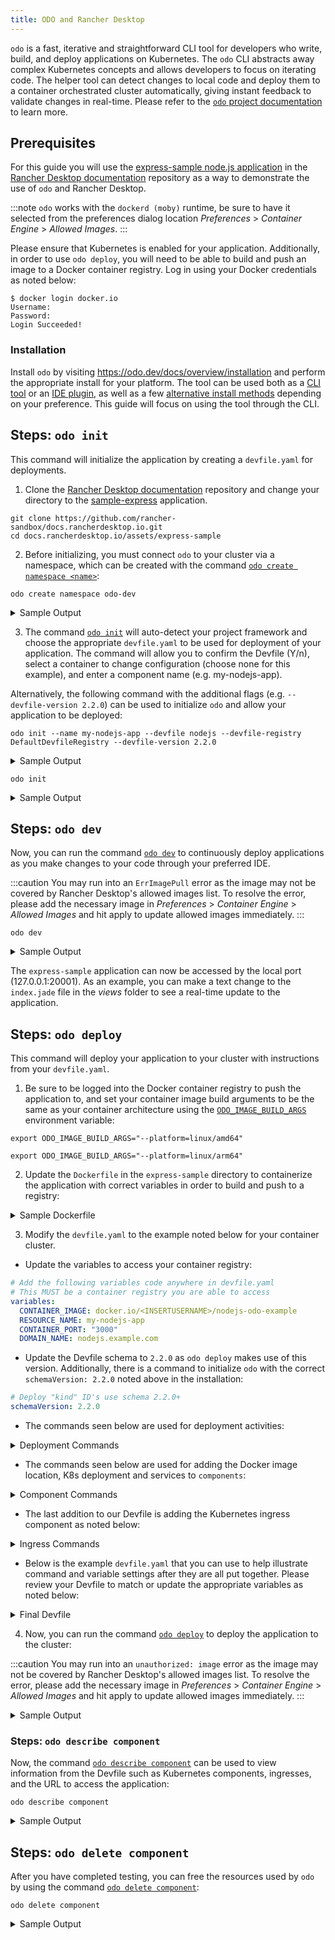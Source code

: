 ```yaml
---
title: ODO and Rancher Desktop
---
```


`odo` is a fast, iterative and straightforward CLI tool for developers who write, build, and deploy applications on Kubernetes. The `odo` CLI abstracts away complex Kubernetes concepts and allows developers to focus on iterating code. The helper tool can detect changes to local code and deploy them to a container orchestrated cluster automatically, giving instant feedback to validate changes in real-time. Please refer to the [`odo` project documentation](https://odo.dev/docs/introduction) to learn more.

## Prerequisites

For this guide you will use the [express-sample node.js application](https://github.com/rancher-sandbox/docs.rancherdesktop.io/tree/main/assets/express-sample) in the [Rancher Desktop documentation](https://github.com/rancher-sandbox/docs.rancherdesktop.io) repository as a way to demonstrate the use of `odo` and Rancher Desktop.

:::note
`odo` works with the `dockerd (moby)` runtime, be sure to have it selected from the preferences dialog location *Preferences* > *Container Engine* > *Allowed Images*.
:::

Please ensure that Kubernetes is enabled for your application. Additionally, in order to use `odo deploy`, you will need to be able to build and push an image to a Docker container registry. Log in using your Docker credentials as noted below:

```shell
$ docker login docker.io
Username:
Password:
Login Succeeded!
```

### Installation

Install `odo` by visiting https://odo.dev/docs/overview/installation and perform the appropriate install for your platform. The tool can be used both as a [CLI tool](https://odo.dev/docs/overview/installation#cli-installation) or an [IDE plugin](https://odo.dev/docs/overview/installation#ide-installation), as well as a few [alternative install methods](https://odo.dev/docs/overview/installation#alternative-installation-methods) depending on your preference. This guide will focus on using the tool through the CLI.

## Steps: `odo init`

This command will initialize the application by creating a `devfile.yaml` for deployments.

1. Clone the [Rancher Desktop documentation](https://github.com/rancher-sandbox/docs.rancherdesktop.io) repository and change your directory to the [sample-express](https://github.com/rancher-sandbox/docs.rancherdesktop.io/tree/main/assets/express-sample) application.

```shell
git clone https://github.com/rancher-sandbox/docs.rancherdesktop.io.git
cd docs.rancherdesktop.io/assets/express-sample
```

2. Before initializing, you must connect `odo` to your cluster via a namespace, which can be created with the command [`odo create namespace <name>`](https://odo.dev/docs/command-reference/create-namespace):

```shell
odo create namespace odo-dev
```

<details>
<summary>Sample Output</summary>

```shell
$ odo create namespace odo-dev
 ✓  Creating the namespace "odo-dev" [5ms]
 ✓  Namespace "odo-dev" is ready for use
 ✓  New namespace created and now using namespace: odo-dev
```

</details>

3. The command [`odo init`](https://odo.dev/docs/command-reference/init) will auto-detect your project framework and choose the appropriate `devfile.yaml` to be used for deployment of your application. The command will allow you to confirm the Devfile (Y/n), select a container to change configuration (choose none for this example), and enter a component name (e.g. my-nodejs-app).

  Alternatively, the following command with the additional flags (e.g. `--devfile-version 2.2.0`) can be used to initialize `odo` and allow your application to be deployed:

```shell
odo init --name my-nodejs-app --devfile nodejs --devfile-registry DefaultDevfileRegistry --devfile-version 2.2.0
```

<details>
<summary>Sample Output</summary>

```shell
  __
 /  \__     Initializing a new component
 \__/  \    
 /  \__/    odo version: v3.13.0
 \__/

 ✓  Downloading devfile "nodejs:2.2.0" from registry "DefaultDevfileRegistry" [1s]

Your new component 'my-nodejs-app' is ready in the current directory.
To start editing your component, use 'odo dev' and open this folder in your favorite IDE.
Changes will be directly reflected on the cluster.
```

</details>

```shell
odo init
```

<details>
<summary>Sample Output</summary>

```shell
$ odo init
  __
 /  \__     Initializing a new component
 \__/  \    Files: Source code detected, a Devfile will be determined based upon source code autodetection
 /  \__/    odo version: v3.13.0
 \__/

Interactive mode enabled, please answer the following questions:
 ✓  Determining a Devfile for the current directory [910ms]
Based on the files in the current directory odo detected
Language: JavaScript
Project type: Node.js
Application ports: 3000
The devfile "nodejs:2.1.1" from the registry "DefaultDevfileRegistry" will be downloaded.
? Is this correct? Yes
 ✓  Downloading devfile "nodejs:2.1.1" from registry "DefaultDevfileRegistry" [933ms]

↪ Container Configuration "runtime":
  OPEN PORTS:
    - 3000
    - 5858
  ENVIRONMENT VARIABLES:
    - DEBUG_PORT = 5858

? Select container for which you want to change configuration? NONE - configuration is correct
? Enter component name: my-nodejs-app

You can automate this command by executing:
   odo init --name my-nodejs-app --devfile nodejs --devfile-registry DefaultDevfileRegistry --devfile-version 2.1.1

Your new component 'my-nodejs-app' is ready in the current directory.
To start editing your component, use 'odo dev' and open this folder in your favorite IDE.
Changes will be directly reflected on the cluster.
```

</details>

## Steps: `odo dev`

Now, you can run the command [`odo dev`](https://odo.dev/docs/command-reference/dev) to continuously deploy applications as you make changes to your code through your preferred IDE.

:::caution
You may run into an `ErrImagePull` error as the image may not be covered by Rancher Desktop's allowed images list. To resolve the error, please add the necessary image in *Preferences* > *Container Engine* > *Allowed Images* and hit apply to update allowed images immediately.
:::

```shell
odo dev
```

<details>
<summary>Sample Output</summary>

```shell
$ odo dev
  __
 /  \__     Developing using the "my-nodejs-app" Devfile
 \__/  \    Namespace: odo-dev
 /  \__/    odo version: v3.13.0
 \__/

↪ Running on the cluster in Dev mode
I0728 13:50:53.115137   92567 starterserver.go:123] API Server started at localhost:20000/api/v1
 •  Waiting for Kubernetes resources  ...
 ⚠  Pod is Pending
 ✓  Pod is Running
 ✓  Syncing files into the container [306ms]
 ✓  Building your application in container (command: install) [3s]
 •  Executing the application (command: run)  ...
 ✓  Waiting for the application to be ready [1s]
 -  Forwarding from 127.0.0.1:20001 -> 3000


↪ Dev mode
 Status:
 Watching for changes in the current directory /Users/docs.rancherdesktop.io/assets/express-sample

 Keyboard Commands:
[Ctrl+c] - Exit and delete resources from the cluster
     [p] - Manually apply local changes to the application on the cluster
```

</details>

The `express-sample` application can now be accessed by the local port (127.0.0.1:20001). As an example, you can make a text change to the `index.jade` file in the *views* folder to see a real-time update to the application.

## Steps: `odo deploy`

This command will deploy your application to your cluster with instructions from your `devfile.yaml`.

1. Be sure to be logged into the Docker container registry to push the application to, and set your container image build arguments to be the same as your container architecture using the [`ODO_IMAGE_BUILD_ARGS`](https://odo.dev/docs/overview/configure/#environment-variables-controlling-odo-behavior:~:text=ODO_IMAGE_BUILD_ARGS) environment variable:

<Tabs>
<TabItem value="AMD64">

```shell
export ODO_IMAGE_BUILD_ARGS="--platform=linux/amd64"
```

</TabItem>
<TabItem value="ARM">

```shell
export ODO_IMAGE_BUILD_ARGS="--platform=linux/arm64"
```

</TabItem>
</Tabs>

2. Update the `Dockerfile` in the `express-sample` directory to containerize the application with correct variables in order to build and push to a registry:

<details>
<summary>Sample Dockerfile</summary>

```shell
# Install the app dependencies in a full SLE Node image
FROM registry.suse.com/bci/nodejs:16

# Copy package.json and package-lock.json
COPY package*.json ./

# Install app dependencies
RUN npm install --production

# Install app dependencies
COPY . /opt/app-root/src

ENV NODE_ENV production
ENV PORT 3000

CMD ["npm", "start"]
```

</details>

3. Modify the `devfile.yaml` to the example noted below for your container cluster.

* Update the variables to access your container registry:

```yaml
# Add the following variables code anywhere in devfile.yaml
# This MUST be a container registry you are able to access
variables:
  CONTAINER_IMAGE: docker.io/<INSERTUSERNAME>/nodejs-odo-example
  RESOURCE_NAME: my-nodejs-app
  CONTAINER_PORT: "3000"
  DOMAIN_NAME: nodejs.example.com
```

* Update the Devfile schema to `2.2.0` as `odo deploy` makes use of this version. Additionally, there is a command to initialize `odo` with the correct `schemaVersion: 2.2.0` noted above in the installation:

```yaml
# Deploy "kind" ID's use schema 2.2.0+
schemaVersion: 2.2.0
```

* The commands seen below are used for deployment activities:

<details>
<summary>Deployment Commands</summary>

```yaml
# This is the main "composite" command that will run all below commands
commands:
- id: deploy
  composite:
    commands:
    - build-image
    - k8s-deployment
    - k8s-service
    - k8s-url
    group:
      isDefault: true
      kind: deploy

# Below are the commands and their respective components that they are "linked" to deploy
- id: build-image
  apply:
    component: outerloop-build
- id: k8s-deployment
  apply:
    component: outerloop-deployment
- id: k8s-service
  apply:
    component: outerloop-service
- id: k8s-url
  apply:
    component: outerloop-url
```

</details>

* The commands seen below are used for adding the Docker image location, K8s deployment and services to `components`:

<details>
<summary>Component Commands</summary>

```yaml
# This will build the container image before deployment
- name: outerloop-build
  image:
    dockerfile:
      buildContext: ${PROJECT_SOURCE}
      rootRequired: false
      uri: ./Dockerfile
    imageName: "{{CONTAINER_IMAGE}}"
# This will create a Deployment in order to run your container image across
# the cluster.
- name: outerloop-deployment
  kubernetes:
    inlined: |
      kind: Deployment
      apiVersion: apps/v1
      metadata:
        name: {{RESOURCE_NAME}}
      spec:
        replicas: 1
        selector:
          matchLabels:
            app: {{RESOURCE_NAME}}
        template:
          metadata:
            labels:
              app: {{RESOURCE_NAME}}
          spec:
            containers:
              - name: {{RESOURCE_NAME}}
                image: {{CONTAINER_IMAGE}}
                ports:
                  - name: http
                    containerPort: {{CONTAINER_PORT}}
                    protocol: TCP
                resources:
                  limits:
                    memory: "1024Mi"
                    cpu: "500m"

# This will create a Service so your Deployment is accessible.
# Depending on your cluster, you may modify this code so it's a
# NodePort, ClusterIP or a LoadBalancer service.
- name: outerloop-service
  kubernetes:
    inlined: |
      apiVersion: v1
      kind: Service
      metadata:
        name: {{RESOURCE_NAME}}
      spec:
        ports:
        - name: "{{CONTAINER_PORT}}"
          port: {{CONTAINER_PORT}}
          protocol: TCP
          targetPort: {{CONTAINER_PORT}}
        selector:
          app: {{RESOURCE_NAME}}
        type: NodePort
```

</details>

* The last addition to our Devfile is adding the Kubernetes ingress component as noted below:

<details>
<summary>Ingress Commands</summary>

```yaml
- name: outerloop-url
  kubernetes:
    inlined: |
      apiVersion: networking.k8s.io/v1
      kind: Ingress
      metadata:
        name: {{RESOURCE_NAME}}
      spec:
        rules:
          - host: "{{DOMAIN_NAME}}"
            http:
              paths:
                - path: "/"
                  pathType: Prefix
                  backend:
                    service:
                      name: {{RESOURCE_NAME}}
                      port:
                        number: {{CONTAINER_PORT}}
```

</details>

* Below is the example `devfile.yaml` that you can use to help illustrate command and variable settings after they are all put together. Please review your Devfile to match or update the appropriate variables as noted below:

<details>
<summary>Final Devfile</summary>

```yaml
commands:
- exec:
    commandLine: npm install
    component: runtime
    group:
      isDefault: true
      kind: build
    workingDir: ${PROJECT_SOURCE}
  id: install
- exec:
    commandLine: npm start
    component: runtime
    group:
      isDefault: true
      kind: run
    workingDir: ${PROJECT_SOURCE}
  id: run
- exec:
    commandLine: npm run debug
    component: runtime
    group:
      isDefault: true
      kind: debug
    workingDir: ${PROJECT_SOURCE}
  id: debug
- exec:
    commandLine: npm test
    component: runtime
    group:
      isDefault: true
      kind: test
    workingDir: ${PROJECT_SOURCE}
  id: test
# This is the main "composite" command that will run all below commands
- id: deploy
  composite:
    commands:
    - build-image
    - k8s-deployment
    - k8s-service
    - k8s-url
    group:
      isDefault: true
      kind: deploy
# Below are the commands and their respective components that they are "linked" to deploy
- id: build-image
  apply:
    component: outerloop-build
- id: k8s-deployment
  apply:
    component: outerloop-deployment
- id: k8s-service
  apply:
    component: outerloop-service
- id: k8s-url
  apply:
    component: outerloop-url
components:
- container:
    args:
    - tail
    - -f
    - /dev/null
    endpoints:
    - name: http-node
      targetPort: 3000
    - exposure: none
      name: debug
      targetPort: 5858
    env:
    - name: DEBUG_PORT
      value: "5858"
    image: registry.suse.com/bci/nodejs:16:latest
    memoryLimit: 1024Mi
    mountSources: true
  name: runtime
# This will build the container image before deployment
- name: outerloop-build
  image:
    dockerfile:
      buildContext: ${PROJECT_SOURCE}
      rootRequired: false
      uri: ./Dockerfile
    imageName: "{{CONTAINER_IMAGE}}"
# This will create a Deployment in order to run your container image across
# the cluster.
- name: outerloop-deployment
  kubernetes:
    inlined: |
      kind: Deployment
      apiVersion: apps/v1
      metadata:
        name: {{RESOURCE_NAME}}
      spec:
        replicas: 1
        selector:
          matchLabels:
            app: {{RESOURCE_NAME}}
        template:
          metadata:
            labels:
              app: {{RESOURCE_NAME}}
          spec:
            containers:
              - name: {{RESOURCE_NAME}}
                image: {{CONTAINER_IMAGE}}
                ports:
                  - name: http
                    containerPort: {{CONTAINER_PORT}}
                    protocol: TCP
                resources:
                  limits:
                    memory: "1024Mi"
                    cpu: "500m"

# This will create a Service so your Deployment is accessible.
# Depending on your cluster, you may modify this code so it's a
# NodePort, ClusterIP or a LoadBalancer service.
- name: outerloop-service
  kubernetes:
    inlined: |
      apiVersion: v1
      kind: Service
      metadata:
        name: {{RESOURCE_NAME}}
      spec:
        ports:
        - name: "{{CONTAINER_PORT}}"
          port: {{CONTAINER_PORT}}
          protocol: TCP
          targetPort: {{CONTAINER_PORT}}
        selector:
          app: {{RESOURCE_NAME}}
        type: NodePort
- name: outerloop-url
  kubernetes:
    inlined: |
      apiVersion: networking.k8s.io/v1
      kind: Ingress
      metadata:
        name: {{RESOURCE_NAME}}
      spec:
        rules:
          - host: "{{DOMAIN_NAME}}"
            http:
              paths:
                - path: "/"
                  pathType: Prefix
                  backend:
                    service:
                      name: {{RESOURCE_NAME}}
                      port:
                        number: {{CONTAINER_PORT}}
metadata:
  description: Stack with Node.js 16
  displayName: Node.js Runtime
  icon: https://nodejs.org/static/images/logos/nodejs-new-pantone-black.svg
  language: JavaScript
  name: my-node-app
  projectType: Node.js
  tags:
  - Node.js
  - Express
  - ubi8
  version: 2.1.1
schemaVersion: 2.2.0
starterProjects:
- git:
    remotes:
      origin: https://github.com/odo-devfiles/nodejs-ex.git
  name: nodejs-starter
# Add the following variables code anywhere in devfile.yaml
# This MUST be a container registry you are able to access
variables:
  CONTAINER_IMAGE: docker.io/<INSERTUSERNAME>/node-odo-example
  RESOURCE_NAME: my-node-app
  CONTAINER_PORT: "3000"
  DOMAIN_NAME: node.example.com
  ```

</details>

4. Now, you can run the command [`odo deploy`](https://odo.dev/docs/command-reference/deploy) to deploy the application to the cluster:

:::caution
You may run into an `unauthorized: image` error as the image may not be covered by Rancher Desktop's allowed images list. To resolve the error, please add the necessary image in *Preferences* > *Container Engine* > *Allowed Images* and hit apply to update allowed images immediately.
:::

<details>
<summary>Sample Output</summary>

```shell
$ odo deploy
  __
 /  \__     Running the application in Deploy mode using my-node-app Devfile
 \__/  \    Namespace: odo-dev
 /  \__/    odo version: v3.13.0
 \__/

↪ Building & Pushing Image: docker.io/arjsin/nodejs-odo-example
 •  Building image locally  ...
[+] Building 2.7s (9/9) FINISHED                                                
 => [internal] load build definition from Dockerfile                       0.0s
 => => transferring dockerfile: 405B                                       0.0s
 => [internal] load .dockerignore                                          0.0s
 => => transferring context: 364B                                          0.0s
 => [internal] load metadata for registry.suse.com/bci/nodejs:16           2.2s
 => [1/4] FROM registry.suse.com/bci/nodejs:16@sha256:dda0e616a0fcb3dc589  0.0s
 => [internal] load build context                                          0.0s
 => => transferring context: 5.14kB                                        0.0s
 => CACHED [2/4] COPY package*.json ./                                     0.0s
 => CACHED [3/4] RUN npm install --production                              0.0s
 => [4/4] COPY . /opt/app-root/src                                         0.0s
 => exporting to image                                                     0.4s
 => => exporting layers                                                    0.4s
 => => writing image sha256:c6d3ed7d9fb4736d3c4e95b54054533f79d64d3a01e65  0.0s
 => => naming to docker.io/arjsin/nodejs-odo-example                       0.0s
 ✓  Building image locally [3s]
 •  Pushing image to container registry  ...
Using default tag: latest
The push refers to repository [docker.io/arjsin/nodejs-odo-example]
20658d9b13ba: Pushed 
7b1ee26c3aea: Pushed 
067890bef08d: Pushed 
d08e96dfc7bc: Pushed 
174c0e293bd0: Pushed 
latest: digest: sha256:ca598fc0c5278e8d00cba41e14914f1d3f7a3561bd4a324f2ffcd33b166135ad size: 1368
 ✓  Pushing image to container registry [30s]

↪ Deploying Kubernetes Component: my-node-app
 ✓  Creating resource Deployment/my-node-app 

↪ Deploying Kubernetes Component: my-node-app
 ✓  Creating resource Service/my-node-app 

↪ Deploying Kubernetes Component: my-node-app
 ✓  Creating resource Ingress/my-node-app 

Your Devfile has been successfully deployed
```

</details>

### Steps: `odo describe component`

Now, the command [`odo describe component`](https://odo.dev/docs/command-reference/describe-component) can be used to view information from the Devfile such as Kubernetes components, ingresses, and the URL to access the application:

```shell
odo describe component
```

<details>
<summary>Sample Output</summary>

```shell
$ odo describe component
Name: my-nodejs-app
Display Name: Node.js Runtime
Project Type: Node.js
Language: JavaScript
Version: 2.2.0
Description: Node.js 18 application
Tags: Node.js, Express, ubi8

Running in: None

Supported odo features:
 •  Dev: true
 •  Deploy: false
 •  Debug: true

Commands:
 •  install
      Type: exec
      Group: build
      Command Line: "npm install"
      Component: runtime
      Component Type: container
 •  run
      Type: exec
      Group: run
      Command Line: "npm start"
      Component: runtime
      Component Type: container
 •  debug
      Type: exec
      Group: debug
      Command Line: "npm run debug"
      Component: runtime
      Component Type: container
 •  test
      Type: exec
      Group: test
      Command Line: "npm test"
      Component: runtime
      Component Type: container

Container components:
 •  runtime
    Source Mapping: /projects
```

</details>

## Steps: `odo delete component`

After you have completed testing, you can free the resources used by `odo` by using the command [`odo delete component`](https://odo.dev/docs/command-reference/delete-component):

```shell
odo delete component
```

<details>
<summary>Sample Output</summary>

```shell
$ odo delete component
Searching resources to delete, please wait...
This will delete "my-node-app" from the namespace "odo-dev".
 •  The following resources will get deleted from cluster:
 •  	- Deployment: my-node-app
 •  	- Service: my-node-app
 •  	- Ingress: my-node-app

? Are you sure you want to delete "my-node-app" and all its resources? Yes
 ✓  Deleting resources from cluster [52ms]
The component "my-node-app" is successfully deleted from namespace "odo-dev"
```

</details>
